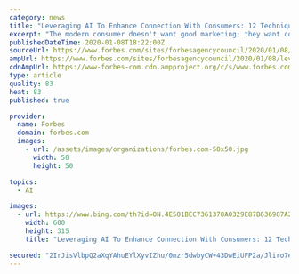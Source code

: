 ```yaml
---
category: news
title: "Leveraging AI To Enhance Connection With Consumers: 12 Techniques For Marketers"
excerpt: "The modern consumer doesn't want good marketing; they want connection, and artificial intelligence is well-poised to show marketers where they can connect to their consumers."
publishedDateTime: 2020-01-08T18:22:00Z
sourceUrl: https://www.forbes.com/sites/forbesagencycouncil/2020/01/08/leveraging-ai-to-enhance-connection-with-consumers-12-techniques-for-marketers/
ampUrl: https://www.forbes.com/sites/forbesagencycouncil/2020/01/08/leveraging-ai-to-enhance-connection-with-consumers-12-techniques-for-marketers/amp/
cdnAmpUrl: https://www-forbes-com.cdn.ampproject.org/c/s/www.forbes.com/sites/forbesagencycouncil/2020/01/08/leveraging-ai-to-enhance-connection-with-consumers-12-techniques-for-marketers/amp/
type: article
quality: 83
heat: 83
published: true

provider:
  name: Forbes
  domain: forbes.com
  images:
    - url: /assets/images/organizations/forbes.com-50x50.jpg
      width: 50
      height: 50

topics:
  - AI

images:
  - url: https://www.bing.com/th?id=ON.4E501BEC7361378A0329E87B636987A2
    width: 600
    height: 315
    title: "Leveraging AI To Enhance Connection With Consumers: 12 Techniques For Marketers"

secured: "2IrJisVlbpQ2aXqYAhuEYlXyvIZhu/0mzr5dwbyCW+43DwEiUFP2a/Jliro7eSdvIU+3nFYRHUI/nCUnlWu0ISGlieKKcaiVqj0yIu9sCRIBFlhaH741JIps0R0+NLRT3f4SeUNztUJnYL56vrRl1Zg3F5nGxUk4irMT3AMtZb0nZuv27ETPy9XjvRjAZQWbSsa5hes22yNllpfWLVXZXSQgEtGlODBbr8+b8j3MOuFD5rbGpTJNyMlIaofyiB84uAyhWhcH7u3CqK3Zn6cKeg==;c921Gvi/H2aGrwj/YyVjYQ=="
---
```


